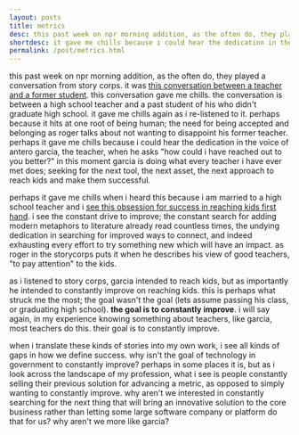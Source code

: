 ```yaml
---
layout: posts
title: metrics
desc: this past week on npr morning addition, as the often do, they played a conversation from story corps.  it was [this conversation between a teacher and a former student](http://storycorps.org/listen/antero-garcia-and-roger-alvarez-2/). this conversation gave me chills.  the conversation is between a high school teacher and a past student of his who didn't graduate high school. 
shortdesc: it gave me chills because i could hear the dedication in the voice of antero garcia, the teacher, when he asks "how could i have reached out to you better?"
permalink: /post/metrics.html
---
```


this past week on npr morning addition, as the often do, they played a conversation from story corps.  it was [this conversation between a teacher and a former student](http://storycorps.org/listen/antero-garcia-and-roger-alvarez-2/). this conversation gave me chills.  the conversation is between a high school teacher and a past student of his who didn't graduate high school.  it gave me chills again as i re-listened to it.  perhaps because it hits at one root of being human; the need for being accepted and belonging as roger talks about not wanting to disappoint his former teacher.  perhaps it gave me chills because i could hear the dedication in the voice of antero garcia, the teacher, when he asks "how could i have reached out to you better?"  in this moment garcia is doing what every teacher i have ever met does; seeking for the next tool, the next asset, the next approach to reach kids and make them successful.

perhaps it gave me chills when i heard this because i am married to a high school teacher and i [see this obsession for success in reaching kids first hand](http://feomike.github.io/post/its-never-about-technology.html).  i see the constant drive to improve; the constant search for adding modern metaphors to literature already read countless times, the undying dedication in searching for improved ways to connect, and indeed exhausting every effort to try something new which will have an impact.  as roger in the storycorps puts it when he describes his view of good teachers, "to pay attention" to the kids.

as i listened to story corps, garcia intended to reach kids, but as importantly he intended to constantly improve on reaching kids.  this is perhaps what struck me the most; the goal wasn't the goal (lets assume passing his class, or graduating high school). **the goal is to constantly improve**.  i will say again, in my experience knowing something about teachers, like garcia, most teachers do this.  their goal is to constantly improve.

when i translate these kinds of stories into my own work, i see all kinds of gaps in how we define success.  why isn't the goal of technology in government to constantly improve?  perhaps in some places it is, but as i look across the landscape of my profession, what i see is people constantly selling their previous solution for advancing a metric, as opposed to simply wanting to constantly improve.  why aren't we interested in constantly searching for the next thing that will bring an innovative solution to the core business rather than letting some large software company or platform do that for us?  why aren't we more like garcia?
